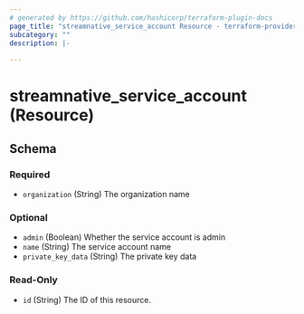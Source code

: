 ```yaml
---
# generated by https://github.com/hashicorp/terraform-plugin-docs
page_title: "streamnative_service_account Resource - terraform-provider-streamnative"
subcategory: ""
description: |-
  
---
```


# streamnative_service_account (Resource)





<!-- schema generated by tfplugindocs -->
## Schema

### Required

- `organization` (String) The organization name

### Optional

- `admin` (Boolean) Whether the service account is admin
- `name` (String) The service account name
- `private_key_data` (String) The private key data

### Read-Only

- `id` (String) The ID of this resource.


